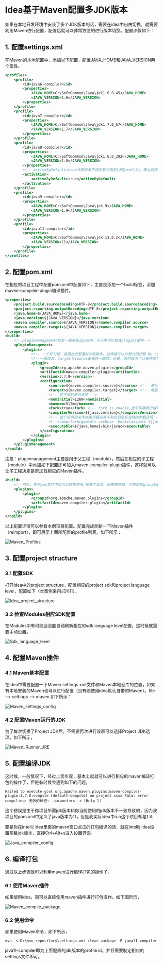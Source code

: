# Idea基于Maven配置多JDK版本

如果在本地开发环境中安装了多个JDK版本的话，需要在idea中自由切换，就需要利用Maven进行配置，配置后就可以非常方便的进行版本切换。配置步骤如下：

## 1. 配置settings.xml

在Maven的本地配置中，添加以下配置，配置JAVA_HOME和JAVA_VERSION两个属性。

```xml
<profiles>
    <profile>
        <id>java6-compiler</id>
        <properties>
            <JAVA_HOME>C:\SoftCommon\Java\jdk1.6.0_45</JAVA_HOME>
            <JAVA_VERSION>1.6</JAVA_VERSION>
        </properties>
    </profile>
    <profile>
        <id>java7-compiler</id>
        <properties>
            <JAVA_HOME>C:\SoftCommon\Java\jdk1.7.0_67</JAVA_HOME>
            <JAVA_VERSION>1.7</JAVA_VERSION>
        </properties>
    </profile>
    <profile>
        <id>java8-compiler</id>
        <properties>
            <JAVA_HOME>C:\SoftCommon\Java\jdk1.8.0_202</JAVA_HOME>
            <JAVA_VERSION>1.8</JAVA_VERSION>
        </properties>
        <!-- activeByDefault=true代表如果不指定某个固定id的profile，那么就使用这个环境 -->
        <activation>
            <activeByDefault>true</activeByDefault>
        </activation>
    </profile>
    <profile>
        <id>java9-compiler</id>
        <properties>
            <JAVA_HOME>C:\SoftCommon\Java\jdk-9</JAVA_HOME>
            <JAVA_VERSION>1.9</JAVA_VERSION>
        </properties>
    </profile>
    <profile>
        <id>java11-compiler</id>
        <properties>
            <JAVA_HOME>C:\SoftCommon\Java\jdk-11.0.2</JAVA_HOME>
            <JAVA_VERSION>11</JAVA_VERSION>
        </properties>
    </profile>
</profiles>
```

## 2. 配置pom.xml

在相应的项目工程中配置pom.xml中配置如下，主要是添加一个build标签，添加maven-compiler-plugin编译插件。

```xml
<properties>
    <project.build.sourceEncoding>UTF-8</project.build.sourceEncoding>
    <project.reporting.outputEncoding>UTF-8</project.reporting.outputEncoding>
    <java.home>${JAVA_HOME}</java.home>
    <java.version>${JAVA_VERSION}</java.version>
    <maven.compiler.source>${JAVA_VERSION}</maven.compiler.source>
    <maven.compiler.target>${JAVA_VERSION}</maven.compiler.target>
</properties>
<build>
    <!--pluginmanagement标签一般用在父pom中，子元素可以包含plugins插件-->
    <pluginManagement>
        <plugins>
            <!-- 一个好习惯，就是在此配置JDK的版本，这样就可以方便代码迁移 By Landy 2019.01.04-->
            <!--一般而言，target与source是保持一致的。但是，有时候为了让程序能在其他版本的jdk中运行(对于低版本目标jdk，源代码中需要没有使用低版本jdk中不支持的语法)，会存在target不同于source的情况 。-->
            <plugin>
                <groupId>org.apache.maven.plugins</groupId>
                <artifactId>maven-compiler-plugin</artifactId>
                <version>3.7.0</version>
                <configuration>
                    <source>${maven.compiler.source}</source> <!-- 源代码使用的开发版本 -->
                    <target>${maven.compiler.target}</target> <!-- 需要生成的目标class文件的编译版本 -->
                    <!-- 这下面的是可选项 -->
                    <meminitial>128m</meminitial>
                    <maxmem>512m</maxmem>
                    <fork>true</fork> <!-- fork is enable,用于明确表示编译版本配置的可用 -->
                    <compilerVersion>${java.version}</compilerVersion>
                    <!-- 这个选项用来传递编译器自身不包含但是却支持的参数选项 -->
                    <!--<compilerArgument>-verbose -bootclasspath ${java.home}\lib\rt.jar</compilerArgument>-->
                    <executable>${java.home}/bin/javac</executable>
                </configuration>
            </plugin>
        </plugins>
    </pluginManagement>
</build>
```

注意：pluginmanagement主要是用于父工程（module），然后在相应的子工程（module）中添加如下配置即可加入maven-compiler-plugin插件，这样就可以让子工程决定是否加载相应的Maven插件。

```xml
<build>
    <!--然后，在子pom文件中就可以这样使用,省去了版本、配置等信息，只需指定groupId和artifactId即可。-->
    <plugins>
        <plugin>
            <groupId>org.apache.maven.plugins</groupId>
            <artifactId>maven-compiler-plugin</artifactId>
        </plugin>
    </plugins>
</build>
```

以上配置详情可以参看本例项目配置。配置完成刷新一下Maven插件（reimport），即可展示上面所配置的profile列表。如下所示：

![Maven_Profiles](https://github.com/landy8530/deep-in-java/raw/master/00DOC/Maven_Profiles.png)

## 3. 配置project structure

### 3.1 配置SDK

打开idea中的project structure，配置相应的project sdk和project language level，配置如下（本案例采用JDK11），

![Idea_project_structure](https://github.com/landy8530/deep-in-java/raw/master/00DOC/Idea_project_structure.png)

### 3.2 检查Modules相应SDK配置

在Modules中有可能会没能自动刷新相应的sdk language level配置，这时候就需要手动设置。

![Sdk_language_level](https://github.com/landy8530/deep-in-java/raw/master/00DOC/Sdk_language_level.png)

## 4. 配置Maven插件

### 4.1 Maven基本配置

在Idea中需要配置一下Maven settings.xml文件和Maven本地仓库的位置，如果有本地安装的Maven也可以进行配置（没有则使用idea默认自带的Maven）。file --> settings --> maven 如下所示：

![Maven_settings_config](https://github.com/landy8530/deep-in-java/raw/master/00DOC/Maven_settings_config.png)

### 4.2 配置Maven运行的JDK

为了每次切换了Project JDK后，不需要再次进行设置可以选择Project JDK选项。如下所示，

![Maven_Runner_JRE](https://github.com/landy8530/deep-in-java/raw/master/00DOC/Maven_Runner_JRE.png)

## 5. 配置编译JDK

这时候，一般情况下，经过上面步骤，基本上就就可以进行相应的maven编译打包的操作了，但是有时候会遇到如下的问题，

```
Failed to execute goal org.apache.maven.plugins:maven-compiler-plugin:3.7.0:compile (default-compile) on project xxxx Fatal error compiling: 无效的标记: -parameters -> [Help 1]
```

这个错误是由于你项目所需jdk版本和你当前使用的jdk版本不一致导致的，因为我项目的pom.xml中定义了java版本为11，但是我实际idea中run这个项目却是1.8.

要是你在intellij idea里面的maven窗口点击的打包编译的话，就在intellij idea设置项目jdk版本，直接Ctrl+Alt+s进入设置界面。

![Java_compiler_config](https://github.com/landy8530/deep-in-java/raw/master/00DOC/Java_compiler_config.png)

## 6. 编译打包

通过以上步骤就可以利用maven进行编译打包的操作了。

### 6.1 使用Maven插件

如果使用idea，则可以直接使用maven插件进行打包操作。如下图所示，

![Maven_compile_package](https://github.com/landy8530/deep-in-java/raw/master/00DOC/Maven_compile_package.png)

### 6.2 使用命令

如果使用Maven命令，如下所示，

`mvn -s D:\mvn_repository\settings.xml clean package -P java11-compiler`

java11-compiler即为上面配置的jdk版本的profile id，并且需要制定相应的settings文件即可。

